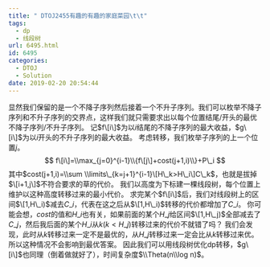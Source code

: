 ```yaml
---
title: " DTOJ2455有趣的有趣的家庭菜园\t\t"
tags:
  - dp
  - 线段树
url: 6495.html
id: 6495
categories:
  - DTOJ
  - Solution
date: 2019-02-20 20:54:44
---
```


显然我们保留的是一个不降子序列然后接着一个不升子序列。我们可以枚举不降子序列和不升子序列的交界点，这样我们就只需要求出以每个位置结尾/开头的最优不降子序列/不升子序列。 记$f\[i\]$为以$i$结尾的不降子序列的最大收益，$g\[i\]$为以$i$开头的不升子序列的最大收益。 考虑转移，我们枚举子序列的上一个位置$j$。 $$ f\[i\]=\\max_{j=0}^{i-1}\\{f\[j\]+cost(j+1,i)\\}+P\_i $$ 其中$cost(j+1,i)=\\sum \\limits\_{k=j+1}^{i-1}\[H\_k>H\_i\]C\_k$，也就是拔掉$\[i+1,j\]$不符合要求的草的代价。 我们以高度为下标建一棵线段树，每个位置上维护以这种高度转移过来的最小代价。 求完某个$f\[i\]$后，我们对线段树上的区间$\[1,H\_i)$减去$C\_i$，代表在这之后从$\[1,H\_i)$转移的代价都增加了$C\_i$。 你可能会想，$cost$的值和$H\_i$也有关，如果前面的某个$H\_j$给区间$\[1,H\_j)$全部减去了$C\_j$，然后我后面的某个$H\_i$从$k(k<H\_j)$转移过来的代价不就错了吗？ 我们会发现，此时从$k$转移过来一定不是最优的，从$H\_j$转移过来一定会比从$k$转移过来优。 所以这种情况不会影响到最优答案。 因此我们可以用线段树优化dp转移，$g\[i\]$也同理（倒着做就好了），时间复杂度$\\Theta(n\\log n)$。
